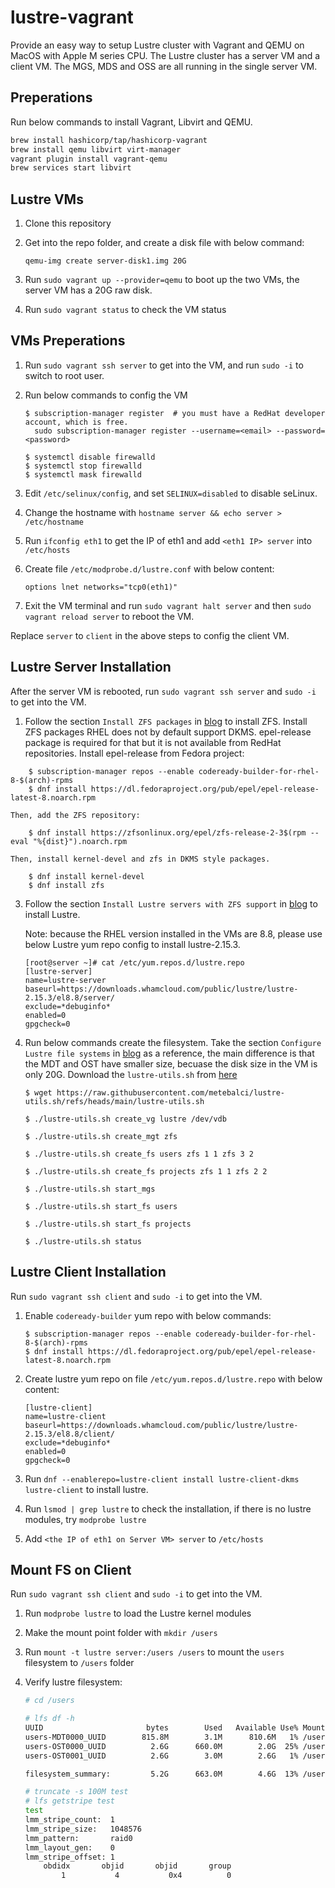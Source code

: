 # lustre-vagrant

Provide an easy way to setup Lustre cluster with Vagrant and QEMU on MacOS with Apple M series CPU. The Lustre cluster has a server VM and a client VM. The MGS, MDS and OSS are all running in the single server VM.

## Preperations

Run below commands to install Vagrant, Libvirt and QEMU.

```bash
brew install hashicorp/tap/hashicorp-vagrant
brew install qemu libvirt virt-manager
vagrant plugin install vagrant-qemu
brew services start libvirt
```

## Lustre VMs

1. Clone this repository
2. Get into the repo folder, and create a disk file with below command:

    ```
    qemu-img create server-disk1.img 20G
    ```

3. Run `sudo vagrant up --provider=qemu` to boot up the two VMs, the server VM has a 20G raw disk.
4. Run `sudo vagrant status` to check the VM status

## VMs Preperations

1. Run `sudo vagrant ssh server` to get into the VM, and run `sudo -i` to switch to root user.
2. Run below commands to config the VM

    ```
    $ subscription-manager register  # you must have a RedHat developer account, which is free.
      sudo subscription-manager register --username=<email> --password=<password>

    $ systemctl disable firewalld
    $ systemctl stop firewalld
    $ systemctl mask firewalld
    ```

3. Edit `/etc/selinux/config`, and set `SELINUX=disabled` to disable seLinux.

4. Change the hostname with `hostname server && echo server > /etc/hostname`

5. Run `ifconfig eth1` to get the IP of eth1 and add `<eth1 IP> server` into `/etc/hosts`

6. Create file `/etc/modprobe.d/lustre.conf` with below content:

    ```
    options lnet networks="tcp0(eth1)"
    ```

4. Exit the VM terminal and run `sudo vagrant halt server` and then `sudo vagrant reload server` to reboot the VM.

Replace `server` to `client` in the above steps to config the client VM.

## Lustre Server Installation

After the server VM is rebooted, run `sudo vagrant ssh server`  and `sudo -i` to get into the VM.

1. Follow the section `Install ZFS packages` in [blog](https://metebalci.com/blog/lustre-2.15.4-on-rhel-8.9-and-ubuntu-22.04/) to install ZFS.
    Install ZFS packages
    RHEL does not by default support DKMS. epel-release package is required for that but it is not available from RedHat repositories.
    Install epel-release from Fedora project:
```
    $ subscription-manager repos --enable codeready-builder-for-rhel-8-$(arch)-rpms
    $ dnf install https://dl.fedoraproject.org/pub/epel/epel-release-latest-8.noarch.rpm
```
    Then, add the ZFS repository:
```
    $ dnf install https://zfsonlinux.org/epel/zfs-release-2-3$(rpm --eval "%{dist}").noarch.rpm
```
    Then, install kernel-devel and zfs in DKMS style packages.
```
    $ dnf install kernel-devel
    $ dnf install zfs
```
3. Follow the section `Install Lustre servers with ZFS support` in [blog](https://metebalci.com/blog/lustre-2.15.4-on-rhel-8.9-and-ubuntu-22.04/) to install Lustre.

    Note: because the RHEL version installed in the VMs are 8.8, please use below Lustre yum repo config to install lustre-2.15.3.

    ```
    [root@server ~]# cat /etc/yum.repos.d/lustre.repo
    [lustre-server]
    name=lustre-server
    baseurl=https://downloads.whamcloud.com/public/lustre/lustre-2.15.3/el8.8/server/
    exclude=*debuginfo*
    enabled=0
    gpgcheck=0
    ```

4. Run below commands create the filesystem. Take the section `Configure Lustre file systems` in [blog](https://metebalci.com/blog/lustre-2.15.4-on-rhel-8.9-and-ubuntu-22.04/) as a reference, the main difference is that the MDT and OST have smaller size, becuase the disk size in the VM is only 20G. Download the `lustre-utils.sh` from [here](https://raw.githubusercontent.com/metebalci/lustre-utils.sh/refs/heads/main/lustre-utils.sh)

    ```
    $ wget https://raw.githubusercontent.com/metebalci/lustre-utils.sh/refs/heads/main/lustre-utils.sh
    
    $ ./lustre-utils.sh create_vg lustre /dev/vdb

    $ ./lustre-utils.sh create_mgt zfs

    $ ./lustre-utils.sh create_fs users zfs 1 1 zfs 3 2

    $ ./lustre-utils.sh create_fs projects zfs 1 1 zfs 2 2

    $ ./lustre-utils.sh start_mgs

    $ ./lustre-utils.sh start_fs users

    $ ./lustre-utils.sh start_fs projects

    $ ./lustre-utils.sh status
    ```

## Lustre Client Installation

Run `sudo vagrant ssh client`  and `sudo -i` to get into the VM.

1. Enable `codeready-builder` yum repo with below commands:

    ```
    $ subscription-manager repos --enable codeready-builder-for-rhel-8-$(arch)-rpms
    $ dnf install https://dl.fedoraproject.org/pub/epel/epel-release-latest-8.noarch.rpm
    ````

2. Create lustre yum repo on file `/etc/yum.repos.d/lustre.repo` with below content:

    ```
    [lustre-client]
    name=lustre-client
    baseurl=https://downloads.whamcloud.com/public/lustre/lustre-2.15.3/el8.8/client/
    exclude=*debuginfo*
    enabled=0
    gpgcheck=0
    ```

3. Run `dnf --enablerepo=lustre-client install lustre-client-dkms lustre-client` to install lustre.

4. Run `lsmod | grep lustre` to check the installation, if there is no lustre modules, try `modprobe lustre`

5. Add `<the IP of eth1 on Server VM> server` to `/etc/hosts`

## Mount FS on Client

Run `sudo vagrant ssh client`  and `sudo -i` to get into the VM.

1. Run `modprobe lustre` to load the Lustre kernel modules
2. Make the mount point folder with `mkdir /users`
3. Run `mount -t lustre server:/users /users` to mount the `users` filesystem to `/users` folder
4. Verify lustre filesystem:

    ```bash
    # cd /users

    # lfs df -h
    UUID                       bytes        Used   Available Use% Mounted on
    users-MDT0000_UUID        815.8M        3.1M      810.6M   1% /users[MDT:0]
    users-OST0000_UUID          2.6G      660.0M        2.0G  25% /users[OST:0]
    users-OST0001_UUID          2.6G        3.0M        2.6G   1% /users[OST:1]

    filesystem_summary:         5.2G      663.0M        4.6G  13% /users

    # truncate -s 100M test
    # lfs getstripe test
    test
    lmm_stripe_count:  1
    lmm_stripe_size:   1048576
    lmm_pattern:       raid0
    lmm_layout_gen:    0
    lmm_stripe_offset: 1
        obdidx		 objid		 objid		 group
            1	        4	        0x4	         0
    ```
